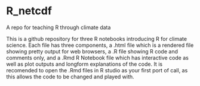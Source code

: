 # R_netcdf
A repo for teaching R through climate data 

This is a github repository for three R notebooks introducing R for climate science. Each file has three components, a .html file which is a rendered file showing pretty output for web browsers, a .R file showing R code and comments only, and a .Rmd R Notebook file which has interactive code as well as plot outputs and longform explanations of the code. It is recomended to open the .Rmd files in R studio as your first port of call, as this allows the code to be changed and played with.
